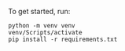 To get started, run:

```
python -m venv venv
venv/Scripts/activate
pip install -r requirements.txt
```
